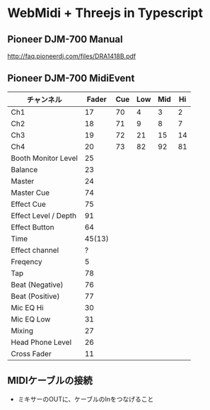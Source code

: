 # WebMidi + Threejs in Typescript

## Pioneer DJM-700 Manual
http://faq.pioneerdj.com/files/DRA1418B.pdf

## Pioneer DJM-700 MidiEvent

| チャンネル           | Fader  | Cue | Low | Mid | Hi  |
| -------------------- | ------ | --- | --- | --- | --- |
| Ch1                  | 17     | 70  | 4   | 3   | 2   |
| Ch2                  | 18     | 71  | 9   | 8   | 7   |
| Ch3                  | 19     | 72  | 21  | 15  | 14  |
| Ch4                  | 20     | 73  | 82  | 92  | 81  |
| Booth Monitor Level  | 25     |     |     |     |     |
| Balance              | 23     |     |     |     |     |
| Master               | 24     |     |     |     |     |
| Master Cue           | 74     |     |     |     |     |
| Effect Cue           | 75     |     |     |     |     |
| Effect Level / Depth | 91     |     |     |     |     |
| Effect Button        | 64     |     |     |     |     |
| Time                 | 45(13) |     |     |     |     |
| Effect channel       | ?      |     |     |     |     |
| Freqency             | 5      |     |     |     |     |
| Tap                  | 78     |     |     |     |     |
| Beat (Negative)      | 76     |     |     |     |     |
| Beat (Positive)      | 77     |     |     |     |     |
| Mic EQ Hi            | 30     |     |     |     |     |
| Mic EQ Low           | 31     |     |     |     |     |
| Mixing               | 27     |     |     |     |     |
| Head Phone Level     | 26     |     |     |     |     |
| Cross Fader          | 11     |     |     |     |     |


## MIDIケーブルの接続
- ミキサーのOUTに、ケーブルのInをつなげること